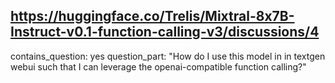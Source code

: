 ## https://huggingface.co/Trelis/Mixtral-8x7B-Instruct-v0.1-function-calling-v3/discussions/4

contains_question: yes
question_part: "How do I use this model in in textgen webui such that I can leverage the openai-compatible function calling?"